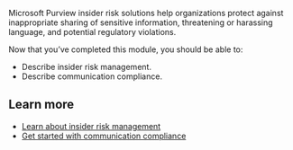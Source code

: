 
Microsoft Purview insider risk solutions help organizations protect against inappropriate sharing of sensitive information, threatening or harassing language, and potential regulatory violations.

Now that you’ve completed this module, you should be able to:

- Describe insider risk management.
- Describe communication compliance.

## Learn more

- [Learn about insider risk management](/microsoft-365/compliance/insider-risk-management)
- [Get started with communication compliance](/microsoft-365/compliance/communication-compliance-configure)
